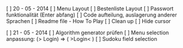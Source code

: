 [ ] 20 - 05 - 2014
  [ ] Menu Layout
  [ ] Bestenliste Layout
  [ ] Passwort funktionalität (Enter abfang)
  [ ] Code aufteilung, auslagerung anderer Sprachen
  [ ] Readme file - How To Play
  [ ] Clean up
  [ ] Hide cursor
  
[ ] 21 - 05 - 2014
  [ ] Algorithm generator prüfen
  [ ] Menu selection anpassung: (>    Login) => ( >Login< )
  [ ] Sudoku field selection
